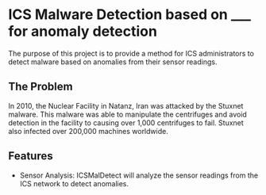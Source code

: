 # ICS Malware Detection based on ___ for anomaly detection

The purpose of this project is to provide a method for ICS administrators to detect malware based on anomalies from their sensor readings. 
## The Problem

In 2010, the Nuclear Facility in Natanz, Iran was attacked by the Stuxnet malware. This malware was able to manipulate the centrifuges and avoid detection in the facility to causing over 1,000 centrifuges to fail. Stuxnet also infected over 200,000 machines worldwide. 

## Features
* Sensor Analysis: ICSMalDetect will analyze the sensor readings from the ICS network to detect anomalies.


